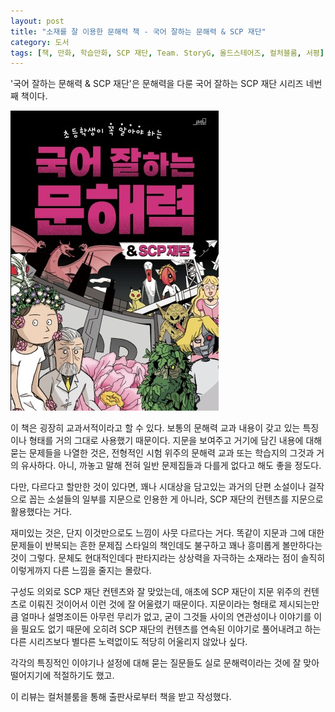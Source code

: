 ```yaml
---
layout: post
title: "소재를 잘 이용한 문해력 책 - 국어 잘하는 문해력 & SCP 재단"
category: 도서
tags: [책, 만화, 학습만화, SCP 재단, Team. StoryG, 올드스테어즈, 컬처블룸, 서평]
---
```


'국어 잘하는 문해력 & SCP 재단'은
문해력을 다룬 국어 잘하는 SCP 재단 시리즈 네번째 책이다.

![표지](/images/book/good-at-korean-literacy-with-scp-foundation-comic-book-h480.jpg)

이 책은 굉장히 교과서적이라고 할 수 있다.
보통의 문해력 교과 내용이 갖고 있는 특징이나 형태를 거의 그대로 사용했기 때문이다.
지문을 보여주고 거기에 담긴 내용에 대해 묻는 문제들을 나열한 것은,
전형적인 시험 위주의 문해력 교과 또는 학습지의 그것과 거의 유사하다.
아니, 까놓고 말해 전혀 일반 문제집들과 다를게 없다고 해도 좋을 정도다.

다만, 다르다고 할만한 것이 있다면,
꽤나 시대상을 담고있는 과거의 단편 소설이나
걸작으로 꼽는 소설들의 일부를 지문으로 인용한 게 아니라,
SCP 재단의 컨텐츠를 지문으로 활용했다는 거다.

재미있는 것은, 단지 이것만으로도 느낌이 사뭇 다르다는 거다.
똑같이 지문과 그에 대한 문제들이 반복되는
흔한 문제집 스타일의 책인데도 불구하고 꽤나 흥미롭게 볼만하다는 것이 그렇다.
문체도 현대적인데다 판타지라는 상상력을 자극하는 소재라는 점이
솔직히 이렇게까지 다른 느낌을 줄지는 몰랐다.

구성도 의외로 SCP 재단 컨텐츠와 잘 맞았는데,
애초에 SCP 재단이 지문 위주의 컨텐츠로 이뤄진 것이어서 이런 것에 잘 어울렸기 때문이다.
지문이라는 형태로 제시되는만큼 얼마나 설명조이든 아무런 무리가 없고,
굳이 그것들 사이의 연관성이나 이야기를 이을 필요도 없기 때문에
오히려 SCP 재단의 컨텐츠를 연속된 이야기로 풀어내려고 하는 다른 시리즈보다
별다른 노력없이도 적당히 어울리지 않았나 싶다.

각각의 특징적인 이야기나 설정에 대해 묻는 질문들도
실로 문해력이라는 것에 잘 맞아떨어지기에 적절하기도 했고.



<div class="im im-info">
이 리뷰는 컬처블룸을 통해 출판사로부터 책을 받고 작성했다.
</div>
